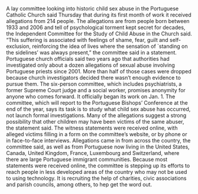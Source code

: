 A lay committee looking into historic child sex abuse in the Portuguese Catholic Church said Thursday that during its first month of work it received allegations from 214 people.
The allegations are from people born between 1933 and 2006 and tell of psychological torment kept secret for decades, the Independent Committee for the Study of Child Abuse in the Church said.
“This suffering is associated with feelings of shame, fear, guilt and self-exclusion, reinforcing the idea of lives where the sensation of `standing on the sidelines’ was always present,” the committee said in a statement.
Portuguese church officials said two years ago that authorities had investigated only about a dozen allegations of sexual abuse involving Portuguese priests since 2001. More than half of those cases were dropped because church investigators decided there wasn’t enough evidence to pursue them.
The six-person committee, which includes psychiatrists, a former Supreme Court judge and a social worker, promises anonymity for anyone who comes forward. It officially began its work on Jan. 1.
The committee, which will report to the Portuguese Bishops’ Conference at the end of the year, says its task is to study what child sex abuse has occurred, not launch formal investigations.
Many of the allegations suggest a strong possibility that other children may have been victims of the same abuser, the statement said.
The witness statements were received online, with alleged victims filling in a form on the committee’s website, or by phone or in face-to-face interviews.
Allegations came in from across the country, the committee said, as well as from Portuguese now living in the United States, Canada, United Kingdom, France, Luxembourg and Switzerland, where there are large Portuguese immigrant communities.
Because most statements were received online, the committee is stepping up its efforts to reach people in less developed areas of the country who may not be used to using technology.
It is recruiting the help of charities, civic associations and parish councils, among others, to hep get the word out.
